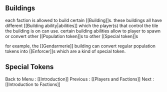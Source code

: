
## Buildings
each faction is allowed to build certain [[Building]]s. these buildings all have different [[Building ability|abilities]] which the player(s) that control the tile the building is on can use. 
certain building abilities allow to player to spawn or convert other [[Population token]]s to other [[Special token]]s

for example, the [[Gendarmerie]] building can convert regular population tokens into [[Enforcer]]s which are a kind of special token.

## Special Tokens



Back to Menu : [[Introduction]]
Previous : [[Players and Factions]]
Next : [[Introduction to Factions]]